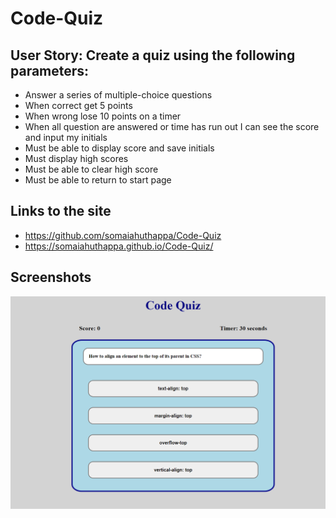 # Code-Quiz

## User Story: Create a quiz using the following parameters:
- Answer a series of multiple-choice questions
- When correct get 5 points
- When wrong lose 10 points on a timer
- When all question are answered or time has run out I can see the score and input my initials
- Must be able to display score and save initials
- Must display high scores
- Must be able to clear high score
- Must be able to return to start page

## Links to the site
- https://github.com/somaiahuthappa/Code-Quiz
- https://somaiahuthappa.github.io/Code-Quiz/ 

## Screenshots
![This is a screenshot](/assets/images/screenshot.PNG)

